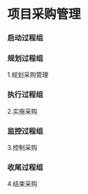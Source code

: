 # 项目采购管理

### 启动过程组

	
### 规划过程组
1.规划采购管理


### 执行过程组
2.实施采购

	
### 监控过程组
3.控制采购


### 收尾过程组
4.结束采购

